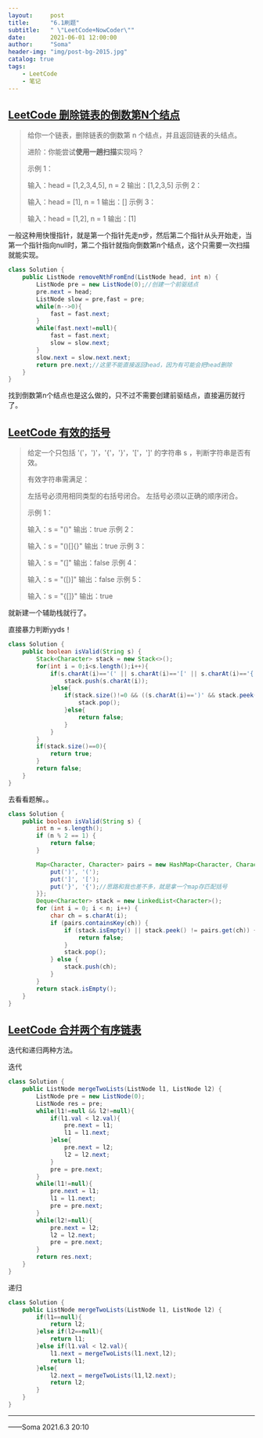 ```yaml
---
layout:     post
title:      "6.1刷题"
subtitle:   " \"LeetCode+NowCoder\""
date:       2021-06-01 12:00:00
author:     "Soma"
header-img: "img/post-bg-2015.jpg"
catalog: true
tags:
    - LeetCode
    - 笔记
---
```


## [ LeetCode   删除链表的倒数第N个结点](https://leetcode-cn.com/problems/remove-nth-node-from-end-of-list/)

> 给你一个链表，删除链表的倒数第 n 个结点，并且返回链表的头结点。
>
> 进阶：你能尝试**使用一趟扫描**实现吗？
>
> 示例 1：
>
>
> 输入：head = [1,2,3,4,5], n = 2
> 输出：[1,2,3,5]
> 示例 2：
>
> 输入：head = [1], n = 1
> 输出：[]
> 示例 3：
>
> 输入：head = [1,2], n = 1
> 输出：[1]

一般这种用快慢指针，就是第一个指针先走n步，然后第二个指针从头开始走，当第一个指针指向null时，第二个指针就指向倒数第n个结点，这个只需要一次扫描就能实现。

```java
class Solution {
    public ListNode removeNthFromEnd(ListNode head, int n) {
        ListNode pre = new ListNode(0);//创建一个前驱结点
        pre.next = head;
        ListNode slow = pre,fast = pre;
        while(n-->0){
            fast = fast.next;
        }
        while(fast.next!=null){
            fast = fast.next;
            slow = slow.next;
        }
        slow.next = slow.next.next;
        return pre.next;//这里不能直接返回head，因为有可能会把head删除
    }
}
```

找到倒数第n个结点也是这么做的，只不过不需要创建前驱结点，直接遍历就行了。

## [ LeetCode   有效的括号](https://leetcode-cn.com/problems/valid-parentheses/)

> 给定一个只包括 '('，')'，'{'，'}'，'['，']' 的字符串 s ，判断字符串是否有效。
>
> 有效字符串需满足：
>
> 左括号必须用相同类型的右括号闭合。
> 左括号必须以正确的顺序闭合。
>
>
> 示例 1：
>
> 输入：s = "()"
> 输出：true
> 示例 2：
>
> 输入：s = "()[]{}"
> 输出：true
> 示例 3：
>
> 输入：s = "(]"
> 输出：false
> 示例 4：
>
> 输入：s = "([)]"
> 输出：false
> 示例 5：
>
> 输入：s = "{[]}"
> 输出：true

就新建一个辅助栈就行了。

直接暴力判断yyds！

```java
class Solution {
    public boolean isValid(String s) {
        Stack<Character> stack = new Stack<>();
        for(int i = 0;i<s.length();i++){
            if(s.charAt(i)=='(' || s.charAt(i)=='[' || s.charAt(i)=='{'){
                stack.push(s.charAt(i));
            }else{
                if(stack.size()!=0 && ((s.charAt(i)==')' && stack.peek()=='(') ||(s.charAt(i)==']' && stack.peek()=='[') ||(s.charAt(i)=='}' && stack.peek()=='{'))){
                    stack.pop();
                }else{
                    return false;
                }
            }
        }
        if(stack.size()==0){
            return true;
        }
        return false;
    }
}
```

去看看题解。。

```java
class Solution {
    public boolean isValid(String s) {
        int n = s.length();
        if (n % 2 == 1) {
            return false;
        }

        Map<Character, Character> pairs = new HashMap<Character, Character>() {{
            put(')', '(');
            put(']', '[');
            put('}', '{');//思路和我也差不多，就是拿一个map存匹配括号
        }};
        Deque<Character> stack = new LinkedList<Character>();
        for (int i = 0; i < n; i++) {
            char ch = s.charAt(i);
            if (pairs.containsKey(ch)) {
                if (stack.isEmpty() || stack.peek() != pairs.get(ch)) {
                    return false;
                }
                stack.pop();
            } else {
                stack.push(ch);
            }
        }
        return stack.isEmpty();
    }
}
```

## [ LeetCode   合并两个有序链表](https://leetcode-cn.com/problems/merge-two-sorted-lists/submissions/)

迭代和递归两种方法。

迭代

```java
class Solution {
    public ListNode mergeTwoLists(ListNode l1, ListNode l2) {
        ListNode pre = new ListNode(0);
        ListNode res = pre;
        while(l1!=null && l2!=null){
            if(l1.val < l2.val){
                pre.next = l1;
                l1 = l1.next;
            }else{
                pre.next = l2;
                l2 = l2.next;
            }
            pre = pre.next;
        }
        while(l1!=null){
            pre.next = l1;
            l1 = l1.next;
            pre = pre.next;
        }       
        while(l2!=null){
            pre.next = l2;
            l2 = l2.next;
            pre = pre.next;
        }
        return res.next;
    }
}
```

递归

```java
class Solution {
    public ListNode mergeTwoLists(ListNode l1, ListNode l2) {
        if(l1==null){
            return l2;
        }else if(l2==null){
            return l1;
        }else if(l1.val < l2.val){
            l1.next = mergeTwoLists(l1.next,l2);
            return l1;
        }else{
            l2.next = mergeTwoLists(l1,l2.next);
            return l2;
        }
    }
}
```

--------

——Soma 2021.6.3 20:10

